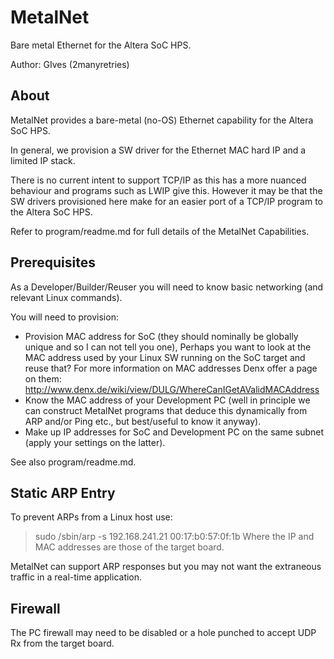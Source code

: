 
MetalNet
====
Bare metal Ethernet for the Altera SoC HPS.


Author: GIves (2manyretries)


About
----
MetalNet provides a bare-metal (no-OS) Ethernet capability for the Altera SoC HPS.

In general, we provision a SW driver for the Ethernet MAC hard IP and a limited
IP stack.

There is no current intent to support TCP/IP as this has a more nuanced behaviour and programs such as LWIP give this.
However it may be that the SW drivers provisioned here make for an easier port of a TCP/IP program to the Altera SoC HPS.

Refer to program/readme.md for full details of the MetalNet Capabilities.


Prerequisites
----
As a Developer/Builder/Reuser you will need to know basic networking (and relevant Linux commands).

You will need to provision:
- Provision MAC address for SoC (they should nominally be globally unique and so I can not tell you one), Perhaps you want to look at the MAC address used by your Linux SW running on the SoC target and reuse that? For more information on MAC addresses Denx offer a page on them: http://www.denx.de/wiki/view/DULG/WhereCanIGetAValidMACAddress
- Know the MAC address of your Development PC (well in principle we can construct MetalNet programs that deduce this dynamically from ARP and/or Ping etc., but best/useful to know it anyway).
- Make up IP addresses for SoC and Development PC on the same subnet (apply your settings on the latter).

See also program/readme.md.


Static ARP Entry
----
To prevent ARPs from a Linux host use:
> sudo /sbin/arp -s 192.168.241.21 00:17:b0:57:0f:1b
Where the IP and MAC addresses are those of the target board.

MetalNet can support ARP responses but you may not want the extraneous traffic in a real-time application.

Firewall
----
The PC firewall may need to be disabled or a hole punched to accept UDP Rx from the target board.



